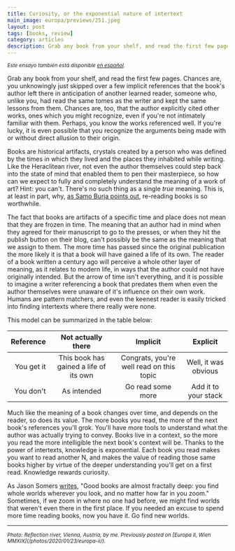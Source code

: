 ```yaml
---
title: Curiosity, or the exponential nature of intertext
main_image: europa/previews/251.jpeg
layout: post
tags: [books, review]
category: articles
description: Grab any book from your shelf, and read the first few pages. Chances are, you unknowingly just skipped over a few implicit references that the book's author left there in anticipation of another learned reader, someone who, unlike you, had read the same tomes as the writer and kept the same lessons from them.
---
```


<small><em>Este ensayo también está disponible [en español](/articles/2020/05/25/curiosity-es/).</em></small>

Grab any book from your shelf, and read the first few pages. Chances are, you unknowingly just skipped over a few implicit references that the book's author left there in anticipation of another learned reader, someone who, unlike you, had read the same tomes as the writer and kept the same lessons from them. Chances are, too, that the author explicitly cited other works, ones which you might recognize, even if you're not intimately familiar with them. Perhaps, you know the works referenced well. If you're lucky, it is even possible that you recognize the arguments being made with or without direct allusion to their origin.

Books are historical artifacts, crystals created by a person who was defined by the times in which they lived and the places they inhabited while writing. Like the Heraclitean river, not even the author themselves could step back into the state of mind that enabled them to pen their masterpiece, so how can we expect to fully and completely understand the meaning of a work of art? Hint: you can't. There's no such thing as a single _true_ meaning. This is, at least in part, why, [as Samo Burja points out](https://twitter.com/SamoBurja/status/1263891522103066624), re-reading books is so worthwhile.

The fact that books are artifacts of a specific time and place does not mean that they are frozen in time. The meaning that an author had in mind when they agreed for their manuscript to go to the presses, or when they hit the publish button on their blog, can't possibly be the same as the meaning that we assign to them. The more time has passed since the original publication the more likely it is that a book will have gained a life of its own. The reader of a book written a century ago will perceive a whole other layer of meaning, as it relates to modern life, in ways that the author could not have originally intended. But the arrow of time isn't everything, and it is possible to imagine a writer referencing a book that predates them when even the author themselves were unaware of it's influence on their own work. Humans are pattern matchers, and even the keenest reader is easily tricked into finding intertexts where there really were none.

This model can be summarized in the table below:

| **Reference** | Not actually there | Implicit | Explicit |
|--------------:|:------------------:|:--------:|:---------:|
| You get it | This book has gained a life of its own | Congrats, you're well read on this topic | Well, it was obvious | 
| You don't | As intended | Go read some more | Add it to your stack |

Much like the meaning of a book changes over time, and depends on the reader, so does its value. The more books you read, the more of the next book's references you'll grok. You'll have more tools to understand what the author was actually trying to convey. Books live in a context, so the more you read the more intelligible the next book's context will be. Thanks to the power of intertexts, knowledge is exponential. Each book you read makes you want to read another N, and makes the value of reading those same books higher by virtue of the deeper understanding you'll get on a first read. Knowledge rewards curiosity.

As Jason Somers [writes](https://jsomers.net/blog/book-clubs), "Good books are almost fractally deep: you find whole worlds wherever you look, and no matter how far in you zoom." Sometimes, if we zoom in where no one had before, we might find worlds that weren't even there in the first place. If you needed an excuse to spend more time reading books, now you have it. Go find new worlds.

<hr>
<small><em>Photo: Reflection river, Vienna, Austria, by me. Previously posted on [Europa II, Wien MMXIX](/photos/2020/01/23/europa-ii/).</em></small>
